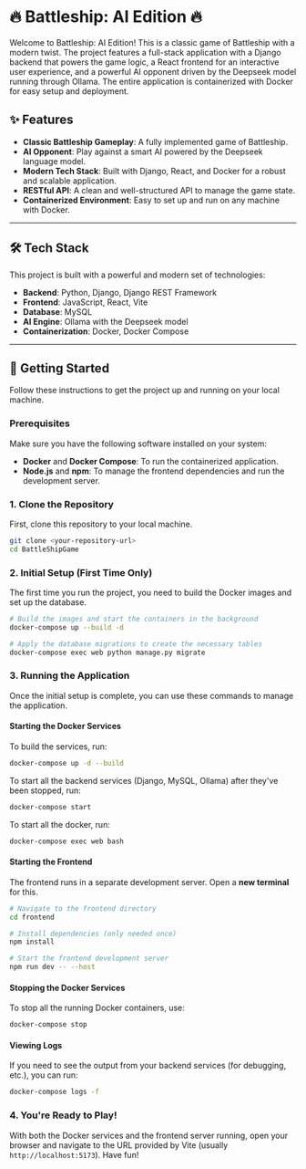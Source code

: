 # 🔥 Battleship: AI Edition 🔥

Welcome to Battleship: AI Edition\! This is a classic game of Battleship with a modern twist. The project features a full-stack application with a Django backend that powers the game logic, a React frontend for an interactive user experience, and a powerful AI opponent driven by the Deepseek model running through Ollama. The entire application is containerized with Docker for easy setup and deployment.

## ✨ Features

  * **Classic Battleship Gameplay**: A fully implemented game of Battleship.
  * **AI Opponent**: Play against a smart AI powered by the Deepseek language model.
  * **Modern Tech Stack**: Built with Django, React, and Docker for a robust and scalable application.
  * **RESTful API**: A clean and well-structured API to manage the game state.
  * **Containerized Environment**: Easy to set up and run on any machine with Docker.

-----

## 🛠️ Tech Stack

This project is built with a powerful and modern set of technologies:

  * **Backend**: Python, Django, Django REST Framework
  * **Frontend**: JavaScript, React, Vite
  * **Database**: MySQL
  * **AI Engine**: Ollama with the Deepseek model
  * **Containerization**: Docker, Docker Compose

-----

## 🚀 Getting Started

Follow these instructions to get the project up and running on your local machine.

### Prerequisites

Make sure you have the following software installed on your system:

  * **Docker** and **Docker Compose**: To run the containerized application.
  * **Node.js** and **npm**: To manage the frontend dependencies and run the development server.

### 1\. Clone the Repository

First, clone this repository to your local machine.

```bash
git clone <your-repository-url>
cd BattleShipGame
```

### 2\. Initial Setup (First Time Only)

The first time you run the project, you need to build the Docker images and set up the database.

```bash
# Build the images and start the containers in the background
docker-compose up --build -d

# Apply the database migrations to create the necessary tables
docker-compose exec web python manage.py migrate
```

### 3\. Running the Application

Once the initial setup is complete, you can use these commands to manage the application.

#### **Starting the Docker Services**
To build the services, run:

```bash
docker-compose up -d --build
```

To start all the backend services (Django, MySQL, Ollama) after they've been stopped, run:


```bash
docker-compose start
```

To start all the docker, run:

```bash
docker-compose exec web bash
```

#### **Starting the Frontend**

The frontend runs in a separate development server. Open a **new terminal** for this.

```bash
# Navigate to the frontend directory
cd frontend

# Install dependencies (only needed once)
npm install

# Start the frontend development server
npm run dev -- --host
```

#### **Stopping the Docker Services**

To stop all the running Docker containers, use:

```bash
docker-compose stop
```

#### **Viewing Logs**

If you need to see the output from your backend services (for debugging, etc.), you can run:

```bash
docker-compose logs -f
```

### 4\. You're Ready to Play\!

With both the Docker services and the frontend server running, open your browser and navigate to the URL provided by Vite (usually `http://localhost:5173`). Have fun\!